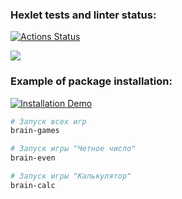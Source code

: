 ### Hexlet tests and linter status:
[![Actions Status](https://github.com/EggsellentGuy/python-project-49/actions/workflows/hexlet-check.yml/badge.svg)](https://github.com/EggsellentGuy/python-project-49/actions)

<a href="https://codeclimate.com/github/EggsellentGuy/python-project-49/maintainability"><img src="https://api.codeclimate.com/v1/badges/6978bb397ff2d5b38ee4/maintainability" /></a>

### Example of package installation:
[![Installation Demo](https://asciinema.org/a/RfkRdZUgmDaRUBPO6EvYqbcKZ.svg)](https://asciinema.org/a/RfkRdZUgmDaRUBPO6EvYqbcKZ)

```bash
# Запуск всех игр
brain-games

# Запуск игры "Четное число"
brain-even

# Запуск игры "Калькулятор"
brain-calc
